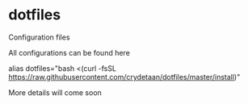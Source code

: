 # dotfiles
Configuration files

All configurations can be found here

alias dotfiles="bash <(curl -fsSL https://raw.githubusercontent.com/crydetaan/dotfiles/master/install)"

More details will come soon
